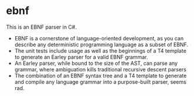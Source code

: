 ebnf
====
This is an EBNF parser in C#.

- EBNF is a cornerstone of language-oriented development, as you can describe any deterministic programming language as a subset of EBNF.
- The unit tests include usage as well as the beginnings of a T4 template to generate an Earley parser for a valid EBNF grammar.
- An Earley parser, while bound to the size of the AST, can parse any grammar, where ambiguation kills traditional recursive descent parsers
- The combination of an EBNF syntax tree and a T4 template to generate and compile any language grammar into a purpose-built parser, seems rad.